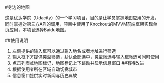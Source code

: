 #身边的地图

这是优达学院（Udacity）的一个学习项目，目的是让学员掌握地图应用的开发，同时掌握对第三方API的调用，项目中使用了Knockout的MVVM前端框架实现单页应用，本项目选择Baidu地图。

##使用说明
1. 左侧提供的输入框可以通过输入地名或者地址进行筛选
1. 输入框下方提供类型筛选，默认全部选中，类型筛选与输入框筛选可同时使用
1. 点击列表或地图标记，地图标记上下跳动并显示信息窗口
##有待改进
1. 根据使用者所在区域自动切换城市
2. 信息窗口提供实时新闻与历史典故

 
